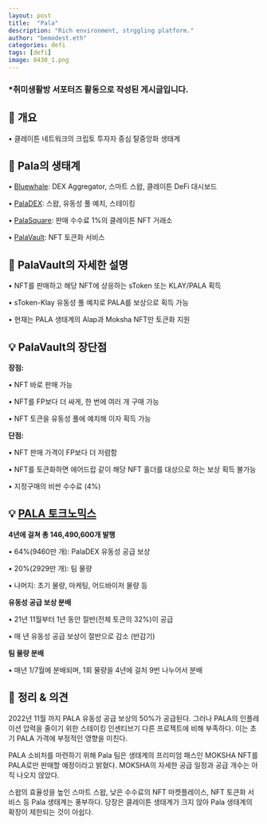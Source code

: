 ```yaml
---
layout: post
title:  "Pala"
description: "Rich environment, strggling platform."
author: "bemodest.eth"
categories: defi
tags: [defi]
image: 0430_1.png
---
```


### *취미생활방 서포터즈 활동으로 작성된 게시글입니다.

## 🔎 개요
• 클레이튼 네트워크의 크립토 투자자 중심 탈중앙화 생태계

## 🔎 Pala의 생태계
• [Bluewhale](https://docs.pala.world/pala-guidebook/how-to-explore-bluewhale): DEX Aggregator, 스마트 스왑, 클레이튼 DeFi 대시보드

• [PalaDEX](https://docs.pala.world/pala-guidebook/how-to-explore-paladex): 스왑, 유동성 풀 예치, 스테이킹

• [PalaSquare](https://docs.pala.world/pala-guidebook/how-to-explore-palasquare-beta): 판매 수수료 1%의 클레이튼 NFT 거래소

• [PalaVault](https://docs.pala.world/pala-guidebook/how-to-explore-palavault): NFT 토큰화 서비스

## 🔎 PalaVault의 자세한 설명
• NFT를 판매하고 해당 NFT에 상응하는 sToken 또는 KLAY/PALA 획득

• sToken-Klay 유동성 풀 예치로 PALA를 보상으로 획득 가능

• 현재는 PALA 생태계의 Alap과 Moksha NFT만 토큰화 지원

## 💡 PalaVault의 장단점
  **장점:**

• NFT 바로 판매 가능

• NFT를 FP보다 더 싸게, 한 번에 여러 개 구매 가능

• NFT 토큰을 유동성 풀에 예치해 이자 획득 가능

  **단점:**

• NFT 판매 가격이 FP보다 더 저렴함

• NFT를 토큰화하면 에어드랍 같이 해당 NFT 홀더를 대상으로 하는 보상 획득 불가능

• 지정구매의 비싼 수수료 (4%)

## 💡 [PALA 토크노믹스](https://docs.pala.world/tokenomics/pala)
 
**4년에 걸쳐 총 146,490,600개 발행**

• 64%(9460만 개): PalaDEX 유동성 공급 보상

• 20%(2929만 개): 팀 물량

• 나머지: 초기 물량, 마케팅, 어드바이저 물량 등

  **유동성 공급 보상 분배**

• 21년 11월부터 1년 동안 절반(전체 토큰의 32%)이 공급

• 매 년 유동성 공급 보상이 절반으로 감소 (반감기)

  **팀 물량 분배**

• 매년 1/7월에 분배되며, 1회 물량을 4년에 걸처 9번 나누어서 분배

## 🔎 정리 & 의견
2022년 11월 까지 PALA 유동성 공급 보상의 50%가 공급된다. 그러나 PALA의 인플레이션 압력을 줄이기 위한 스테이킹 인센티브기 다른 프로젝트에 비해 부족하다. 이는 초기 PALA 가격에 부정적인 영향을 미친다.

PALA 소비처를 마련하기 위해 Pala 팀은 생태계의 프리미엄 패스인 MOKSHA NFT를 PALA로만 판매할 예정이라고 밝혔다. MOKSHA의 자세한 공급 일정과 공급 개수는 아직 나오지 않았다.

스왑의 효율성을 높인 스마트 스왑, 낮은 수수료의 NFT 마켓플레이스, NFT 토큰화 서비스 등 Pala 생태계는 풍부하다. 당장은 클레이튼 생태계가 크지 않아 Pala 생태계의 확장이 제한되는 것이 아쉽다.
